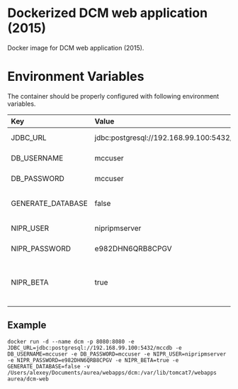 # Dockerized DCM web application (2015)
Docker image for DCM web application (2015).

# Environment Variables
The container should be properly configured with following environment variables.

Key | Value | Description
:-- | :-- | :-- 
JDBC_URL | jdbc:postgresql://192.168.99.100:5432/mccdb | JDBC connection string.
DB_USERNAME | mccuser | Database user name.
DB_PASSWORD | mccuser | Database password.
GENERATE_DATABASE | false | Re-create the db specified in the JDBC_URL or not.
NIPR_USER | nipripmserver | NIPR PDB user name.
NIPR_PASSWORD | e982DHN6QRB8CPGV | NIPR PDB password.
NIPR_BETA | true | Use pdb-services-beta.nipr.com instead of pdb-services.nipr.com.

## Example
```
docker run -d --name dcm -p 8080:8080 -e JDBC_URL=jdbc:postgresql://192.168.99.100:5432/mccdb -e DB_USERNAME=mccuser -e DB_PASSWORD=mccuser -e NIPR_USER=nipripmserver -e NIPR_PASSWORD=e982DHN6QRB8CPGV -e NIPR_BETA=true -e GENERATE_DATABASE=false -v /Users/alexey/Documents/aurea/webapps/dcm:/var/lib/tomcat7/webapps aurea/dcm-web
```
